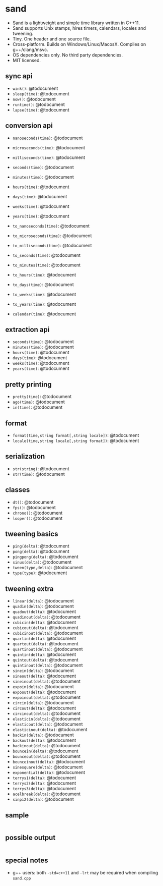 sand
====

- Sand is a lightweight and simple time library written in C++11.
- Sand supports Unix stamps, hires timers, calendars, locales and tweening.
- Tiny. One header and one source file.
- Cross-platform. Builds on Windows/Linux/MacosX. Compiles on g++/clang/msvc.
- OS dependencies only. No third party dependencies.
- MIT licensed.

sync api
--------
- `wink()`: @todocument
- `sleep(time)`: @todocument
- `now()`: @todocument
- `runtime()`: @todocument
- `lapse(time)`: @todocument

conversion api
--------------
- `nanoseconds(time)`: @todocument
- `microseconds(time)`: @todocument
- `milliseconds(time)`: @todocument
- `seconds(time)`: @todocument
- `minutes(time)`: @todocument
- `hours(time)`: @todocument
- `days(time)`: @todocument
- `weeks(time)`: @todocument
- `years(time)`: @todocument

- `to_nanoseconds(time)`: @todocument
- `to_microseconds(time)`: @todocument
- `to_milliseconds(time)`: @todocument
- `to_seconds(time)`: @todocument
- `to_minutes(time)`: @todocument
- `to_hours(time)`: @todocument
- `to_days(time)`: @todocument
- `to_weeks(time)`: @todocument
- `to_years(time)`: @todocument

- `calendar(time)`: @todocument

extraction api
--------------
- `seconds(time)`: @todocument
- `minutes(time)`: @todocument
- `hours(time)`: @todocument
- `days(time)`: @todocument
- `weeks(time)`: @todocument
- `years(time)`: @todocument

pretty printing
---------------
- `pretty(time)`: @todocument
- `ago(time)`: @todocument
- `in(time)`: @todocument

format
------
- `format(time,string format[,string locale])`: @todocument
- `locale(time,string locale[,string format])`: @todocument

serialization
-------------
- `str(string)`: @todocument
- `str(time)`: @todocument

classes
-------
- `dt()`: @todocument
- `fps()`: @todocument
- `chrono()`: @todocument
- `looper()`: @todocument

tweening basics
---------------
- `ping(delta)`: @todocument
- `pong(delta)`: @todocument
- `pingpong(delta)`: @todocument
- `sinus(delta)`: @todocument
- `tween(type,delta)`: @todocument
- `type(type)`: @todocument

tweening extra
--------------
- `linear(delta)`: @todocument
- `quadin(delta)`: @todocument
- `quadout(delta)`: @todocument
- `quadinout(delta)`: @todocument
- `cubicin(delta)`: @todocument
- `cubicout(delta)`: @todocument
- `cubicinout(delta)`: @todocument
- `quartin(delta)`: @todocument
- `quartout(delta)`: @todocument
- `quartinout(delta)`: @todocument
- `quintin(delta)`: @todocument
- `quintout(delta)`: @todocument
- `quintinout(delta)`: @todocument
- `sinein(delta)`: @todocument
- `sineout(delta)`: @todocument
- `sineinout(delta)`: @todocument
- `expoin(delta)`: @todocument
- `expoout(delta)`: @todocument
- `expoinout(delta)`: @todocument
- `circin(delta)`: @todocument
- `circout(delta)`: @todocument
- `circinout(delta)`: @todocument
- `elasticin(delta)`: @todocument
- `elasticout(delta)`: @todocument
- `elasticinout(delta)`: @todocument
- `backin(delta)`: @todocument
- `backout(delta)`: @todocument
- `backinout(delta)`: @todocument
- `bouncein(delta)`: @todocument
- `bounceout(delta)`: @todocument
- `bounceinout(delta)`: @todocument
- `sinesquare(delta)`: @todocument
- `exponential(delta)`: @todocument
- `terrys1(delta)`: @todocument
- `terrys2(delta)`: @todocument
- `terrys3(delta)`: @todocument
- `acelbreak(delta)`: @todocument
- `sinpi2(delta)`: @todocument

sample
------
```c++
```

possible output
---------------
```
```

special notes
-------------
- g++ users: both `-std=c++11` and `-lrt` may be required when compiling `sand.cpp`

